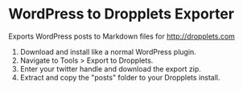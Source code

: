 WordPress to Dropplets Exporter
===============================

Exports WordPress posts to Markdown files for http://dropplets.com

1. Download and install like a normal WordPress plugin. 
2. Navigate to Tools > Export to Dropplets.
3. Enter your twitter handle and download the export zip.
4. Extract and copy the "posts" folder to your Dropplets install.